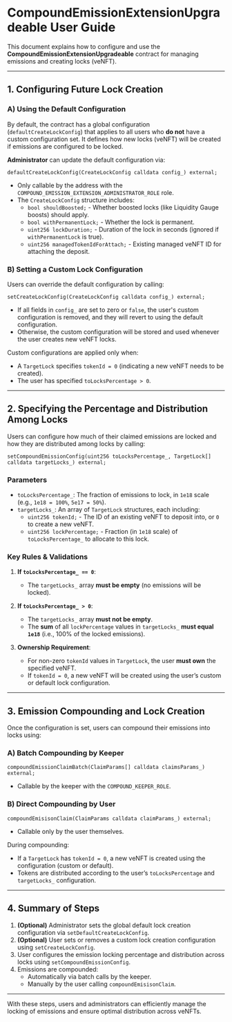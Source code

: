 # CompoundEmissionExtensionUpgradeable User Guide

This document explains how to configure and use the **CompoundEmissionExtensionUpgradeable** contract for managing emissions and creating locks (veNFT).

---

## 1. Configuring Future Lock Creation

### **A) Using the Default Configuration**
By default, the contract has a global configuration (`defaultCreateLockConfig`) that applies to all users who **do not** have a custom configuration set. It defines how new locks (veNFT) will be created if emissions are configured to be locked.

**Administrator** can update the default configuration via:
```solidity
defaultCreateLockConfig(CreateLockConfig calldata config_) external;
```
- Only callable by the address with the `COMPOUND_EMISSION_EXTENSION_ADMINISTRATOR_ROLE` role.
- The `CreateLockConfig` structure includes:
  - `bool shouldBoosted;` - Whether boosted locks (like Liquidity Gauge boosts) should apply.
  - `bool withPermanentLock;` - Whether the lock is permanent.
  - `uint256 lockDuration;` - Duration of the lock in seconds (ignored if `withPermanentLock` is true).
  - `uint256 managedTokenIdForAttach;` - Existing managed veNFT ID for attaching the deposit.

### **B) Setting a Custom Lock Configuration**
Users can override the default configuration by calling:
```solidity
setCreateLockConfig(CreateLockConfig calldata config_) external;
```
- If all fields in `config_` are set to zero or `false`, the user's custom configuration is removed, and they will revert to using the default configuration.
- Otherwise, the custom configuration will be stored and used whenever the user creates new veNFT locks.

Custom configurations are applied only when:
- A `TargetLock` specifies `tokenId = 0` (indicating a new veNFT needs to be created).
- The user has specified `toLocksPercentage > 0`.

---

## 2. Specifying the Percentage and Distribution Among Locks

Users can configure how much of their claimed emissions are locked and how they are distributed among locks by calling:
```solidity
setCompoundEmissionConfig(uint256 toLocksPercentage_, TargetLock[] calldata targetLocks_) external;
```
### Parameters
- `toLocksPercentage_`: The fraction of emissions to lock, in `1e18` scale (e.g., `1e18 = 100%`, `5e17 = 50%`).
- `targetLocks_`: An array of `TargetLock` structures, each including:
  - `uint256 tokenId;` - The ID of an existing veNFT to deposit into, or `0` to create a new veNFT.
  - `uint256 lockPercentage;` - Fraction (in `1e18` scale) of `toLocksPercentage_` to allocate to this lock.

### Key Rules & Validations
1. **If `toLocksPercentage_ == 0`**:
   - The `targetLocks_` array **must be empty** (no emissions will be locked).

2. **If `toLocksPercentage_ > 0`**:
   - The `targetLocks_` array **must not be empty**.
   - The **sum** of all `lockPercentage` values in `targetLocks_` **must equal `1e18`** (i.e., 100% of the locked emissions).

3. **Ownership Requirement**:
   - For non-zero `tokenId` values in `TargetLock`, the user **must own** the specified veNFT.
   - If `tokenId = 0`, a new veNFT will be created using the user’s custom or default lock configuration.

---

## 3. Emission Compounding and Lock Creation

Once the configuration is set, users can compound their emissions into locks using:

### **A) Batch Compounding by Keeper**
```solidity
compoundEmissionClaimBatch(ClaimParams[] calldata claimsParams_) external;
```
- Callable by the keeper with the `COMPOUND_KEEPER_ROLE`.

### **B) Direct Compounding by User**
```solidity
compoundEmisisonClaim(ClaimParams calldata claimParams_) external;
```
- Callable only by the user themselves.

During compounding:
- If a `TargetLock` has `tokenId = 0`, a new veNFT is created using the configuration (custom or default).
- Tokens are distributed according to the user’s `toLocksPercentage` and `targetLocks_` configuration.

---

## 4. Summary of Steps

1. **(Optional)** Administrator sets the global default lock creation configuration via `setDefaultCreateLockConfig`.
2. **(Optional)** User sets or removes a custom lock creation configuration using `setCreateLockConfig`.
3. User configures the emission locking percentage and distribution across locks using `setCompoundEmissionConfig`.
4. Emissions are compounded:
   - Automatically via batch calls by the keeper.
   - Manually by the user calling `compoundEmisisonClaim`.

---

With these steps, users and administrators can efficiently manage the locking of emissions and ensure optimal distribution across veNFTs.

